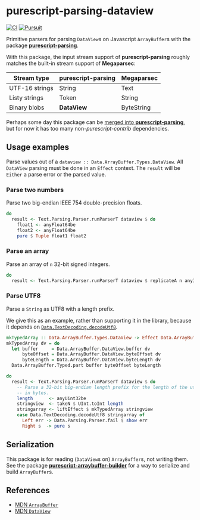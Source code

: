 # purescript-parsing-dataview

[![CI](https://github.com/jamesdbrock/purescript-parsing-dataview/workflows/CI/badge.svg?branch=master)](https://github.com/jamesdbrock/purescript-parsing-dataview/actions)
[![Pursuit](http://pursuit.purescript.org/packages/purescript-parsing-dataview/badge)](http://pursuit.purescript.org/packages/purescript-parsing-dataview/)

Primitive parsers for parsing
`DataView`s on Javascript `ArrayBuffer`s with the package
[__purescript-parsing__](https://pursuit.purescript.org/packages/purescript-parsing/).

With this package, the input stream support of __purescript-parsing__
roughly matches the built-in stream support of __Megaparsec__:

| Stream type | purescript-parsing | Megaparsec |
|----|-----|----|
| UTF-16 strings | String | Text |
| Listy strings | Token | String |
| Binary blobs | __DataView__ | ByteString |

Perhaps some day this package can be
[merged into __purescript-parsing__](https://github.com/purescript-contrib/purescript-parsing/issues/88),
but for now it has too many non-*purescript-contrib* dependencies.

## Usage examples

Parse values out of a `dataview :: Data.ArrayBuffer.Types.DataView`. All
`DataView` parsing must be done in an `Effect` context. The `result` will be
`Either` a parse error or the parsed value.

### Parse two numbers

Parse two big-endian IEEE 754 double-precision floats.

```purescript
do
  result <- Text.Parsing.Parser.runParserT dataview $ do
    float1 <- anyFloat64be
    float2 <- anyFloat64be
    pure $ Tuple float1 float2
```

### Parse an array

Parse an array of `n` 32-bit signed integers.

```purescript
do
  result <- Text.Parsing.Parser.runParserT dataview $ replicateA n anyInt32be
```

### Parse UTF8

Parse a `String` as UTF8 with a length prefix.

We give this as an example, rather than supporting it in the library, because
it depends on
[`Data.TextDecoding.decodeUtf8`](https://pursuit.purescript.org/packages/purescript-text-encoding/docs/Data.TextDecoding#v:decodeUtf8).

```purescript
mkTypedArray :: Data.ArrayBuffer.Types.DataView -> Effect Data.ArrayBuffer.Types.Uint8Array
mkTypedArray dv = do
  let buffer     = Data.ArrayBuffer.DataView.buffer dv
      byteOffset = Data.ArrayBuffer.DataView.byteOffset dv
      byteLength = Data.ArrayBuffer.DataView.byteLength dv
  Data.ArrayBuffer.Typed.part buffer byteOffset byteLength

do
  result <- Text.Parsing.Parser.runParserT dataview $ do
    -- Parse a 32-bit big-endian length prefix for the length of the utf8 string,
    -- in bytes.
    length      <- anyUint32be
    stringview  <- takeN $ UInt.toInt length
    stringarray <- liftEffect $ mkTypedArray stringview
    case Data.TextDecoding.decodeUtf8 stringarray of
      Left err -> Data.Parsing.Parser.fail $ show err
      Right s  -> pure s
```

## Serialization

This package is for reading (`DataView`s on) `ArrayBuffer`s, not writing
them. See the package
[__purescript-arraybuffer-builder__](https://pursuit.purescript.org/packages/purescript-arraybuffer-builder/)
for a way to
serialize and build `ArrayBuffer`s.


## References

* [MDN `ArrayBuffer`](https://developer.mozilla.org/en-US/docs/Web/JavaScript/Reference/Global_Objects/ArrayBuffer)
* [MDN `DataView`](https://developer.mozilla.org/en-US/docs/Web/JavaScript/Reference/Global_Objects/DataView)